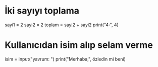 # İki sayıyı toplama
sayi1 = 2
sayi2 = 2
toplam = sayi2 + sayi2
print("4:", 4)
# Kullanıcıdan isim alıp selam verme
isim = input("yavrum: ")
print("Merhaba,", özledin mi beni)
